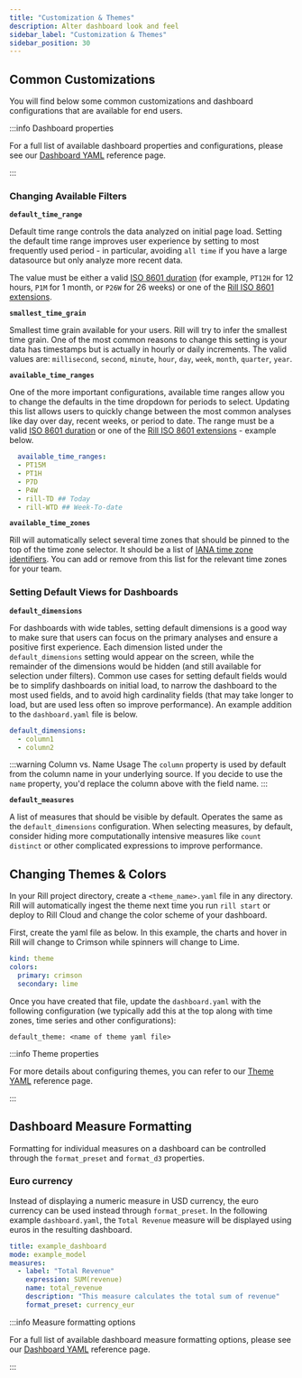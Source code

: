 ```yaml
---
title: "Customization & Themes"
description: Alter dashboard look and feel
sidebar_label: "Customization & Themes"
sidebar_position: 30
---
```


## Common Customizations

You will find below some common customizations and dashboard configurations that are available for end users. 

:::info Dashboard properties

For a full list of available dashboard properties and configurations, please see our [Dashboard YAML](/reference/project-files/dashboards.md) reference page.

:::

### Changing Available Filters

**`default_time_range`**

Default time range controls the data analyzed on initial page load. Setting the default time range improves user experience by setting to most frequently used period - in particular, avoiding `all time` if you have a large datasource but only analyze more recent data.

The value must be either a valid [ISO 8601 duration](https://en.wikipedia.org/wiki/ISO_8601#Durations) (for example, `PT12H` for 12 hours, `P1M` for 1 month, or `P26W` for 26 weeks) or one of the [Rill ISO 8601 extensions](../../reference/rill-iso-extensions.md#extensions).

**`smallest_time_grain`**

Smallest time grain available for your users. Rill will try to infer the smallest time grain. One of the most common reasons to change this setting is your data has timestamps but is actually in hourly or daily increments. The valid values are: `millisecond`, `second`, `minute`, `hour`, `day`, `week`, `month`, `quarter`, `year`.

**`available_time_ranges`**

One of the more important configurations, available time ranges allow you to change the defaults in the time dropdown for periods to select. Updating this list allows users to quickly change between the most common analyses like day over day, recent weeks, or period to date. The range must be a valid [ISO 8601 duration](https://en.wikipedia.org/wiki/ISO_8601#Durations) or one of the [Rill ISO 8601 extensions](../../reference/rill-iso-extensions.md#extensions) - example below. 

```yaml
  available_time_ranges:
  - PT15M 
  - PT1H
  - P7D
  - P4W
  - rill-TD ## Today
  - rill-WTD ## Week-To-date
```

**`available_time_zones`**

Rill will automatically select several time zones that should be pinned to the top of the time zone selector. It should be a list of [IANA time zone identifiers](https://en.wikipedia.org/wiki/List_of_tz_database_time_zones). You can add or remove from this list for the relevant time zones for your team.

### Setting Default Views for Dashboards

**`default_dimensions`**

For dashboards with wide tables, setting default dimensions is a good way to make sure that users can focus on the primary analyses and ensure a positive first experience. Each dimension listed under the `default_dimensions` setting would appear on the screen, while the remainder of the dimensions would be hidden (and still available for selection under filters). Common use cases for setting default fields would be to simplify dashboards on initial load, to narrow the dashboard to the most used fields, and to avoid high cardinality fields (that may take longer to load, but are used less often so improve performance). An example addition to the `dashboard.yaml` file is below.

```yaml
default_dimensions:
  - column1
  - column2
```

:::warning Column vs. Name Usage
The `column` property is used by default from the column name in your underlying source. If you decide to use the `name` property, you'd replace the column above with the field name.
:::

**`default_measures`** 

A list of measures that should be visible by default. Operates the same as the `default_dimensions` configuration. When selecting measures, by default, consider hiding more computationally intensive measures like `count distinct` or other complicated expressions to improve performance.

## Changing Themes & Colors

In your Rill project directory, create a `<theme_name>.yaml` file in any directory. Rill will automatically ingest the theme next time you run `rill start` or deploy to Rill Cloud and change the color scheme of your dashboard.

First, create the yaml file as below. In this example, the charts and hover in Rill will change to Crimson while spinners will change to Lime.

```yaml
kind: theme
colors:
  primary: crimson 
  secondary: lime 
```

Once you have created that file, update the `dashboard.yaml` with the following configuration (we typically add this at the top along with time zones, time series and other configurations):

`default_theme: <name of theme yaml file>` 

:::info Theme properties

For more details about configuring themes, you can refer to our [Theme YAML](/reference/project-files/themes.md) reference page.

:::

## Dashboard Measure Formatting

Formatting for individual measures on a dashboard can be controlled through the `format_preset` and `format_d3` properties.

### Euro currency

Instead of displaying a numeric measure in USD currency, the euro currency can be used instead through `format_preset`. In the following example `dashboard.yaml`, the `Total Revenue` measure will be displayed using euros in the resulting dashboard.

```yaml
title: example_dashboard
mode: example_model
measures:
  - label: "Total Revenue"
    expression: SUM(revenue)
    name: total_revenue
    description: "This measure calculates the total sum of revenue"
    format_preset: currency_eur
```

:::info Measure formatting options

For a full list of available dashboard measure formatting options, please see our [Dashboard YAML](/reference/project-files/dashboards.md) reference page.

:::